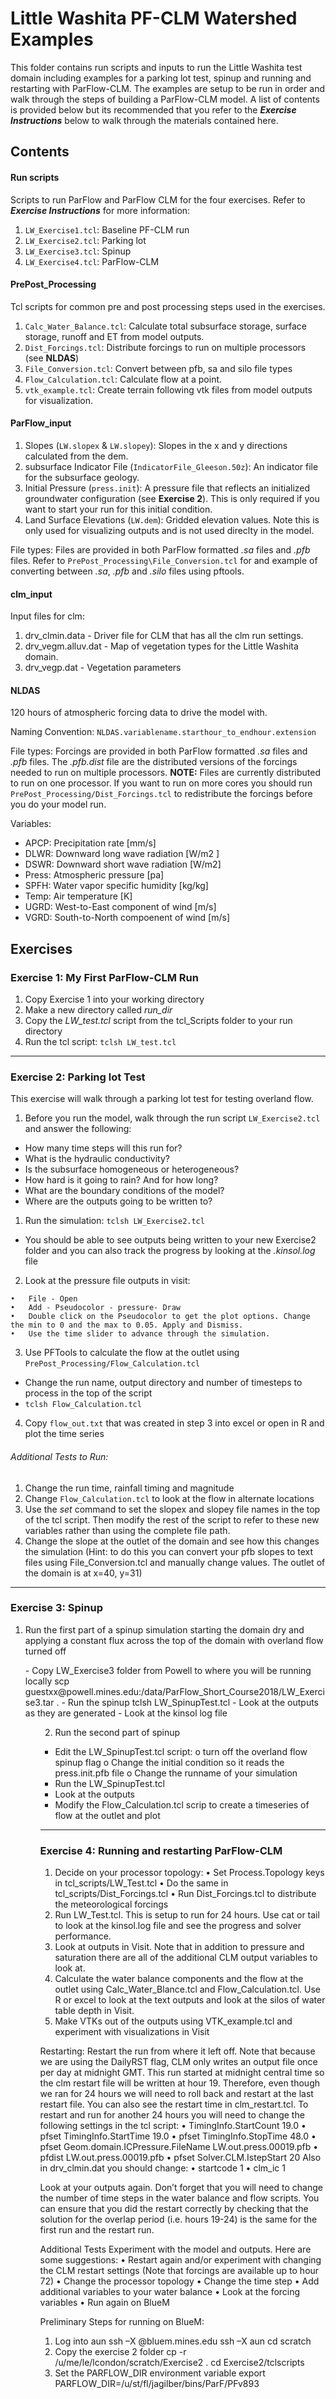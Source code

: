 Little Washita PF-CLM Watershed Examples
=======
This folder contains run scripts and inputs to run the Little Washita test domain including examples for a parking lot test, spinup and running and restarting with ParFlow-CLM. The examples are setup to be run in order and walk through the steps of building a ParFlow-CLM model. A list of contents is provided below but its recommended that you refer to the ***Exercise Instructions*** below to walk through the materials contained here.  

Contents
--------------------
#### Run scripts
Scripts to run ParFlow and ParFlow CLM for the four exercises. Refer to ***Exercise Instructions*** for more information:
1. `LW_Exercise1.tcl`: Baseline PF-CLM run
2. `LW_Exercise2.tcl`: Parking lot
3. `LW_Exercise3.tcl`: Spinup
4. `LW_Exercise4.tcl`: ParFlow-CLM

#### PrePost_Processing
Tcl scripts for common pre and post processing steps used in the exercises.  
1. `Calc_Water_Balance.tcl`: Calculate total subsurface storage, surface storage, runoff and ET from model outputs.
2. `Dist_Forcings.tcl`: Distribute forcings to run on multiple processors (see **NLDAS**)
3. `File_Conversion.tcl`: Convert between pfb, sa and silo file types
4. `Flow_Calculation.tcl`: Calculate flow at a point.
5. `vtk_example.tcl`: Create terrain following vtk files from model outputs for visualization.


#### ParFlow_input
1. Slopes (`LW.slopex` & `LW.slopey`): Slopes in the x and y directions calculated from the dem.
2. subsurface Indicator File (`IndicatorFile_Gleeson.50z`): An indicator file for the subsurface geology.
3. Initial Pressure (`press.init`): A pressure file that reflects an initialized groundwater configuration (see **Exercise 2**). This is only required if you want to start your run for this initial condition.
4. Land Surface Elevations (`LW.dem`): Gridded elevation values.  Note this is only used for visualizing outputs and is not used direclty in the model.

File types:  Files are provided in both ParFlow formatted *.sa* files and *.pfb* files. Refer to `PrePost_Processing\File_Conversion.tcl` for and example of converting between *.sa*, *.pfb* and *.silo* files using pftools.

#### clm_input
Input files for clm:
1. drv_clmin.data - Driver file for CLM that has all the clm run settings.
2. drv_vegm.alluv.dat - Map of vegetation types for the Little Washita domain.
3. drv_vegp.dat - Vegetation parameters

#### NLDAS
120 hours of atmospheric forcing data to drive the model with.

Naming Convention: `NLDAS.variablename.starthour_to_endhour.extension`

File types: Forcings are provided in both ParFlow formatted *.sa* files and *.pfb* files. The *.pfb.dist* file are the distributed versions of the forcings needed to run on multiple processors. **NOTE:** Files are currently distributed to run on one processor. If you want to run on more cores you should run  `PrePost_Processing/Dist_Forcings.tcl` to redistribute the forcings before you do your model run.

Variables:
- APCP: Precipitation rate [mm/s]
- DLWR: Downward long wave radiation [W/m2
]
- DSWR: Downward short wave radiation [W/m2]
- Press: Atmospheric pressure [pa]
- SPFH: Water vapor specific humidity [kg/kg]
- Temp: Air temperature [K]
- UGRD: West-to-East component of wind [m/s]
- VGRD: South-to-North compoenent of wind [m/s]

Exercises
--------------------

### Exercise 1: My First ParFlow-CLM Run
1.	Copy Exercise 1 into your working directory
2.	Make a new directory called *run_dir*
3.	Copy the *LW_test.tcl* script from the tcl_Scripts folder to your run directory
4.	Run the tcl script:
`tclsh LW_test.tcl`

___
### Exercise 2: Parking lot Test
This exercise will walk through a parking lot test for testing overland flow.

1. Before you run the model, walk through the run script `LW_Exercise2.tcl` and answer the following:
  - How many time steps will this run for?
  - What is the hydraulic conductivity?
  - Is the subsurface homogeneous or heterogeneous?
  - How hard is it going to rain? And for how long?
  - What are the boundary conditions of the model?
  - Where are the outputs going to be written to?

1.	Run the simulation: `tclsh LW_Exercise2.tcl`
  - You should be able to see outputs being written to your new Exercise2 folder and you can also track the progress by looking at the  *.kinsol.log* file

2.	Look at the pressure file outputs in visit:
```
•	File - Open
•	Add - Pseudocolor - pressure- Draw
•	Double click on the Pseudocolor to get the plot options. Change the min to 0 and the max to 0.05. Apply and Dismiss.
•	Use the time slider to advance through the simulation.
```

3.	Use PFTools to calculate the flow at the outlet using `PrePost_Processing/Flow_Calculation.tcl`
  - Change the run name, output directory and number of timesteps to process in the top of the script
  - `tclsh Flow_Calculation.tcl`

4.	Copy `flow_out.txt` that was created in step 3 into excel or open in R and plot the time series

###### Additional Tests to Run:
1.	Change the run time, rainfall timing and magnitude
2.	Change `Flow_Calculation.tcl` to look at the flow in alternate locations
3.  Use the *set* command to set the slopex and slopey file names in the top of the tcl script. Then modify the rest of the script to refer to these new variables rather than using the complete file path.
4.	Change the slope at the outlet of the domain and see how this changes the simulation (Hint: to do this you can convert your pfb slopes to text files using File_Conversion.tcl and manually change values. The outlet of the domain is at x=40, y=31)  

___
### Exercise 3: Spinup

1.	Run the first part of a spinup simulation starting the domain dry and applying a constant flux across the top of the domain with overland flow turned off

<ul>
-	Copy LW_Exercise3 folder from Powell to where you will be running locally
scp guestxx@powell.mines.edu:/data/ParFlow_Short_Course2018/LW_Exercise3.tar .
-	Run the spinup tclsh LW_SpinupTest.tcl
-	Look at the outputs as they are generated
-	Look at the kinsol log file
<ul>


2.	Run the second part of spinup

-	Edit the LW_SpinupTest.tcl script:
o	turn off the overland flow spinup flag
o	Change the initial condition so it reads the press.init.pfb file
o	Change the runname of your simulation
-	Run the LW_SpinupTest.tcl
-	Look at the outputs
-	Modify the Flow_Calculation.tcl scrip to create a timeseries of flow at the outlet and plot
____
### Exercise 4: Running and restarting ParFlow-CLM
1.	Decide on your processor topology:
•	 Set Process.Topology keys in tcl_scripts/LW_Test.tcl
•	Do the same in tcl_scripts/Dist_Forcings.tcl
•	Run Dist_Forcings.tcl to distribute the meteorological forcings
2.	Run LW_Test.tcl. This is setup to run for 24 hours. Use cat or tail to look at the kinsol.log file and see the progress and solver performance.  
3.	Look at outputs in Visit. Note that in addition to pressure and saturation there are all of the additional CLM output variables to look at.  
4.	Calculate the water balance components and the flow at the outlet using Calc_Water_Blance.tcl and Flow_Calculation.tcl. Use R or excel to look at the text outputs and look at the silos of water table depth in Visit.
5.	Make VTKs out of the outputs using VTK_example.tcl and experiment with visualizations in Visit

Restarting:
Restart the run from where it left off. Note that because we are using the DailyRST flag, CLM only writes an output file once per day at midnight GMT.  This run started at midnight central time so the clm restart file will be written at hour 19.  Therefore, even though we ran for 24 hours we will need to roll back and restart at the last restart file. You can also see the restart time in clm_restart.tcl. To restart and run for another 24 hours you will need to change the following settings in the tcl script:
•	 TimingInfo.StartCount               19.0
•	pfset TimingInfo.StartTime                19.0
•	pfset TimingInfo.StopTime                 48.0
•	pfset Geom.domain.ICPressure.FileName        LW.out.press.00019.pfb
•	pfdist LW.out.press.00019.pfb
•	pfset Solver.CLM.IstepStart                           20
Also in drv_clmin.dat you should change:
•	startcode 	1
•	clm_ic  	1

Look at your outputs again. Don’t forget that you will need to change the number of time steps in the water balance and flow scripts.  You can ensure that you did the restart correctly by checking that the solution for the overlap period (i.e. hours 19-24) is the same for the first run and the restart run.

Additional Tests
Experiment with the model and outputs. Here are some suggestions:
•	Restart again and/or experiment with changing the CLM restart settings (Note that forcings are available up to hour 72)
•	Change the processor topology
•	Change the time step
•	Add additional variables to your water balance
•	Look at the forcing variables
•	Run again on BlueM

Preliminary Steps for running on BlueM:
1.	Log into aun
ssh –X <username>@bluem.mines.edu
ssh –X aun
cd scratch
2.	Copy the exercise 2 folder
cp -r /u/me/le/lcondon/scratch/Exercise2 .
cd Exercise2/tclscripts
3.	Set the PARFLOW_DIR environment variable
export PARFLOW_DIR=/u/st/fl/jagilber/bins/ParF/PFv893
